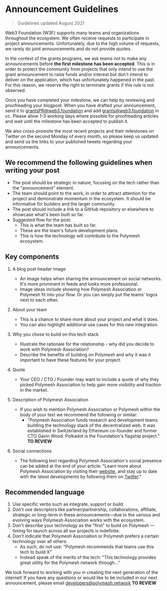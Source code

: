 # Announcement Guidelines

> Guidelines updated August 2021

Web3 Foundation (W3F) supports many teams and organizations throughout the ecosystem. We often receive requests to participate in project announcements. Unfortunately, due to the high volume of requests, we rarely do joint announcements and do not provide quotes.

In the context of the grants programs, we ask teams not to make any announcements before **the first milestone has been accepted**. This is in order to protect the community from projects that only intend to use the grant announcement to raise funds and/or interest but don't intend to deliver on the application, which has unfortunately happened in the past. For this reason, we reserve the right to terminate grants if this rule is not observed.

Once you have completed your milestone, we can help by reviewing and proofreading your blogpost. When you have drafted your announcement, send it to grantsPR@web3.foundation and add grants@web3.foundation in cc. Please allow 1-3 working days where possible for proofreading articles and wait until the milestone has been accepted to publish it.

We also cross-promote the most recent projects and their milestones on Twitter on the second Monday of every month, so please keep us updated and send us the links to your published tweets regarding your announcements.

## We recommend the following guidelines when writing your post

- The post should be strategic in nature, focusing on the tech rather than the "announcement" element.
- The team should point to the work, in order to attract attention for the project and demonstrate momentum in the ecosystem. It should be informative for builders and the larger community.
- The post should include a link to a GitHub repository or elsewhere to showcase what's been built so far.
- Suggested flow for the post:
  - This is what the team has built so far.
  - These are the team's future development plans.
  - This is how the technology will contribute to the Polymesh ecosystem.

## Key components

1. A blog post header image
   - An image helps when sharing the announcement on social networks. It's more prominent in feeds and looks more professional.
   - Image ideas include showing how Polymesh Association or Polymesh fit into your flow. Or you can simply put the teams' logos next to each other.
2. About your team
   - This is a chance to share more about your project and what it does.
   - You can also highlight additional use cases for this new integration.
3. Why you chose to build on this tech stack
   - Illustrate the rationale for the relationship - why did you decide to work with Polymesh Association?
   - Describe the benefits of building on Polymesh and why it was it important to have these features for your project.
4. Quote
   - Your CEO / CTO / Founder may want to include a quote of why they picked Polymesh Association to help gain more visibility and traction in the market.
5. Description of Polymesh Association
   - If you wish to mention Polymesh Association or Polymesh within the body of your text we recommend the following or similar:
     - "Polymesh Association funds research and development teams building the
technology stack of the decentralized web. It was established in  Switzerland by Ethereum co-founder and former CTO Gavin Wood. Polkadot is the Foundation's flagship project." **TO REVIEW**

6. Social connections
   - The following text regarding Polymesh Association's social presence can be added at the end of your article: "Learn more about Polymesh Association by visiting their [website](https://polymesh.network/), and stay up to date with the latest developments by following them on [Twitter](https://twitter.com/PolymeshNetwork)."
  
## Recommended language
  
1. Use specific verbs such as integrate, support or build.
2. Don't use descriptors like partner/partnership, collaborations, affiliate, strategic or long-term in these announcements—due to the various and evolving ways Polymesh Association works with the ecosystem.
3. Don't describe your technology as the "first" to build on Polymesh — timing for launch across all our projects is indefinite.
4. Don't indicate that Polymesh Association or Polymesh prefers a certain technology over all others:
   - As such, do not use: "Polymesh recommends that teams use this tech to build X"
   - Instead speak of the merits of the tech: "This technology provides great utility for the Polymesh network through..."

We look forward to working with you in creating the next generation of the internet! If you have any questions or would like to be included in our next announcement, please email developers@polymesh.network **TO REVIEW**

